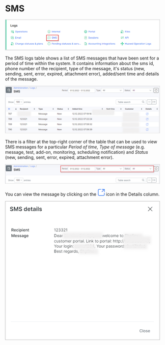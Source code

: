 SMS
===

![Icon](icon.png)

The SMS logs table shows a list of SMS messages that have been sent for a period of time within the system. It contains information about the sms id, phone number of the recipient, type of the message, it's status (new, sending, sent, error, expired, attachment error), added/sent time and details of the message.

![SMS](sms.png)

There is a filter at the top-right corner of the table that can be used to view SMS messages for a  particular *Period of time, Type of message* (e.g. message, test, add-on, monitoring, scheduling notification) and *Status* (new, sending, sent, error, expired, attachment error).

![Filter](filter.png)

You can view the message by clicking on the <icon class="image-icon">![ViewIcon1](view_icon.png)</icon> icon in the Details column.

![Details](details.png)

